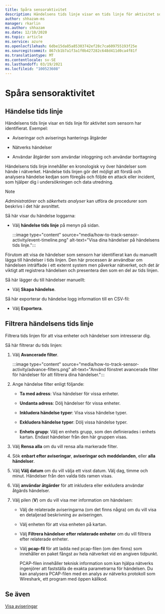 ```yaml
---
title: Spåra sensoraktivitet
description: Händelsens tids linje visar en tids linje för aktivitet som identifierats i nätverket, inklusive aviseringar och aviserings hanterings åtgärder, nätverks händelser och användar åtgärder som användar inloggning och borttagning av användare.
author: shhazam-ms
manager: rkarlin
ms.author: shhazam
ms.date: 12/10/2020
ms.topic: article
ms.service: azure
ms.openlocfilehash: 6dbe15da85a85303742ef28c7ca609755193f25e
ms.sourcegitcommit: 867cb1b7a1f3a1f0b427282c648d411d0ca4f81f
ms.translationtype: MT
ms.contentlocale: sv-SE
ms.lasthandoff: 03/19/2021
ms.locfileid: "100523608"
---
```

# <a name="track-sensor-activity"></a>Spåra sensoraktivitet

## <a name="event-timeline"></a>Händelse tids linje

Händelsens tids linje visar en tids linje för aktivitet som sensorn har identifierat. Exempel:

  - Aviseringar och aviserings hanterings åtgärder

  - Nätverks händelser

  - Användar åtgärder som användar inloggning och användar borttagning

Händelsens tids linje innehåller en kronologisk vy över händelser som hände i nätverket. Händelse tids linjen gör det möjligt att förstå och analysera händelse kedjan som föregås och följde en attack eller incident, som hjälper dig i undersökningen och data utredning.

> [!NOTE]
> *Administratörer* och *säkerhets analyser* kan utföra de procedurer som beskrivs i det här avsnittet.

Så här visar du händelse loggarna:

- Välj **händelse tids linje** på menyn på sidan.

   :::image type="content" source="media/how-to-track-sensor-activity/event-timeline.png" alt-text="Visa dina händelser på händelsens tids linje.":::

Förutom att visa de händelser som sensorn har identifierat kan du manuellt lägga till händelser i tids linjen. Den här processen är användbar om händelsen inträffade i ett externt system men påverkar nätverket, och det är viktigt att registrera händelsen och presentera den som en del av tids linjen.

Så här lägger du till händelser manuellt:

- Välj **Skapa händelse**.

Så här exporterar du händelse logg information till en CSV-fil:

- Välj **Exportera**.

## <a name="filter-the-event-timeline"></a>Filtrera händelsens tids linje

Filtrera tids linjen för att visa enheter och händelser som intresserar dig.

Så här filtrerar du tids linjen:

1. Välj **Avancerade filter**.

   :::image type="content" source="media/how-to-track-sensor-activity/advance-filters.png" alt-text="Använd fönstret avancerade filter för händelser för att filtrera dina händelser.":::

2. Ange händelse filter enligt följande:

   - **Ta med adress**: Visa händelser för vissa enheter.

   - **Undanta adress**: Dölj händelser för vissa enheter.

   - **Inkludera händelse typer**: Visa vissa händelse typer.

   - **Exkludera händelse typer**: Dölj vissa händelse typer.

   - **Enhets grupp**: Välj en enhets grupp, som den definierades i enhets kartan. Endast händelser från den här gruppen visas.

3. Välj **Rensa alla** om du vill rensa alla markerade filter.

4. Sök **enbart efter aviseringar**, **aviseringar och meddelanden**, eller **alla händelser**.

5. Välj **Välj datum** om du vill välja ett visst datum. Välj dag, timme och minut. Händelser från den valda tids ramen visas.

6.  Välj **användar åtgärder** för att inkludera eller exkludera användar åtgärds händelser.

7.  Välj pilen (**V**) om du vill visa mer information om händelsen:

    - Välj de relaterade aviseringarna (om det finns några) om du vill visa en detaljerad beskrivning av aviseringen.

    - Välj enheten för att visa enheten på kartan.

    - Välj **Filtrera händelser efter relaterade enheter** om du vill filtrera efter relaterade enheter.

    - Välj **pcap-fil** för att ladda ned pcap-filen (om den finns) som innehåller en paket fångst av hela nätverket vid en angiven tidpunkt. 
    
      PCAP-filen innehåller teknisk information som kan hjälpa nätverks ingenjörer att fastställa de exakta parametrarna för händelsen. Du kan analysera PCAP-filen med en analys av nätverks protokoll som Wireshark, ett program med öppen källkod.

## <a name="see-also"></a>Se även

[Visa aviseringar](how-to-view-alerts.md)

